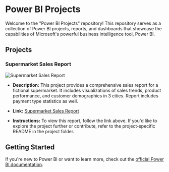 # Power BI Projects

Welcome to the "Power BI Projects" repository! This repository serves as a collection of Power BI projects, reports, and dashboards that showcase the capabilities of Microsoft's powerful business intelligence tool, Power BI.

## Projects

### Supermarket Sales Report

![Supermarket Sales Report](/Supermarket%20Sales%20Report/Screenshot.png)

- **Description:** This project provides a comprehensive sales report for a fictional supermarket. It includes visualizations of sales trends, product performance, and customer demographics in 3 cities. Report includes payment type statistics as well.

- **Link:** [Supermarket Sales Report](/Supermarket%20Sales%20Report)

- **Instructions:** To view this report, follow the link above. If you'd like to explore the project further or contribute, refer to the project-specific README in the project folder. 

## Getting Started

If you're new to Power BI or want to learn more, check out the [official Power BI documentation](https://docs.microsoft.com/en-us/power-bi/).
